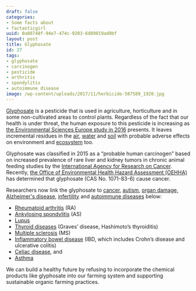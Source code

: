 ```yaml
---
draft: false
categories:
- Some facts about
- factasticgirl
uuid: 0a08748f-94e7-474c-9203-6d89019ad0bf
layout: post
title: Glyphosate
id: 27
tags:
- glyphosate
- carcinogen
- pesticide
- arthritis
- spondylitis
- autoimmune disease
image: /wp-content/uploads/2017/11/herbicide-587589_1920.jpg
---
```


[Glyphosate](https://ec.europa.eu/food/plant/pesticides/glyphosate_en) is a pesticide that is used in agriculture, horticulture and in some non-cultivated areas to control plants. Regardless of the fact that our health is under threat, the human exposure to this pesticide is increasing as [the Environmental Sciences Europe study in 2016](https://enveurope.springeropen.com/articles/10.1186/s12302-016-0070-0) presents. It leaves incremental residues in the [air](http://onlinelibrary.wiley.com/doi/10.1002/etc.431/abstract), [water](http://onlinelibrary.wiley.com/doi/10.1002/ps.1512/abstract) and [soil](https://www.soilassociation.org/our-campaigns/not-in-our-bread/) with probable adverse effects on environment and [ecosystem](https://www.frontiersin.org/articles/10.3389/fpubh.2016.00148/full) too.

Glyphosate was classified in 2015 as a “probable human carcinogen” based on increased prevalence of rare liver and kidney tumors in chronic animal feeding studies by the [International Agency for Research on Cancer](https://www.iarc.fr/en/media-centre/iarcnews/pdf/MonographVolume112.pdf). Recently, [the Office of Environmental Health Hazard Assessment (OEHHA)](https://oehha.ca.gov/media/downloads/crnr/032817tobelistedglyphosate.pdf) has determined that glyphosate (CAS No. 1071-83-6) cause cancer.

Researchers now link the glyphosate to [cancer](https://www.ncbi.nlm.nih.gov/pubmed/23756170), [autism](http://www.hoajonline.com/autism/2054-992X/3/1), [organ damage,](https://www.nature.com/articles/srep39328) [Alzheimer's disease](http://www.sciencedirect.com/science/article/pii/S0041008X1100175X), [infertility](https://www.ncbi.nlm.nih.gov/pubmed/23820267) and [autoimmune diseases](http://www.mdpi.com/1099-4300/15/4/1416) below:

- [Rheumatoid arthritis](https://ehp.niehs.nih.gov/EHP129/) (RA)
- [Ankylosing spondylitis](http://dip21.bundestag.de/dip21/btd/10/067/1006775.pdf) (AS)
- [Lupus](https://people.csail.mit.edu/seneff/2016/Glyphosate_V_glycine_analogue_2016.pdf)
- [Thyroid diseases](https://www.researchgate.net/publication/305318376_Glyphosate_pathways_to_modern_diseases_V_Amino_acid_analogue_of_glycine_in_diverse_proteins) (Graves’ disease, Hashimoto’s thyroiditis)
- [Multiple sclerosis](http://www.immh.org/article-source/2017/2/2/the-importance-of-testing-for-glyphosate-the-worlds-most-widely-used-herbicide) (MS)
- [Inflammatory bowel disease](http://www.organic-systems.org/journal/92/abstracts/Swanson-et-al.html) (IBD, which includes Crohn’s disease and ulcerative colitis)
- [Celiac disease](https://www.degruyter.com/view/j/intox.2013.6.issue-4/intox-2013-0026/intox-2013-0026.xml), and
- [Asthma](http://www.atsjournals.org/doi/abs/10.1164/rccm.200706-821OC)

We can build a healthy future by refusing to incorporate the chemical products like glyphosate into our farming system and supporting sustainable organic farming practices.
